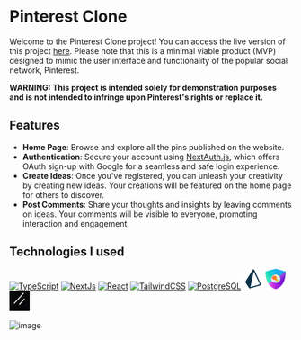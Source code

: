 # Pinterest Clone
Welcome to the Pinterest Clone project! You can access the live version of this project [here](https://pinterest-clone-amber.vercel.app/). Please note that this is a minimal viable product (MVP) designed to mimic the user interface and functionality of the popular social network, Pinterest.

**WARNING: This project is intended solely for demonstration purposes and is not intended to infringe upon Pinterest's rights or replace it.**

## Features
- **Home Page**: Browse and explore all the pins published on the website.
- **Authentication**: Secure your account using [NextAuth.js](https://next-auth.js.org/), which offers OAuth sign-up with Google for a seamless and safe login experience.
- **Create Ideas**: Once you've registered, you can unleash your creativity by creating new ideas. Your creations will be featured on the home page for others to discover.
- **Post Comments**: Share your thoughts and insights by leaving comments on ideas. Your comments will be visible to everyone, promoting interaction and engagement.

## Technologies I used
<p align="left">
<a href="https://www.typescriptlang.org/" target="_blank" rel="noreferrer"><img src="https://raw.githubusercontent.com/danielcranney/readme-generator/main/public/icons/skills/typescript-colored.svg" width="36" height="36" alt="TypeScript" /></a>
<a href="https://nextjs.org/docs" target="_blank" rel="noreferrer"><img src="https://raw.githubusercontent.com/danielcranney/readme-generator/main/public/icons/skills/nextjs-colored.svg" width="36" height="36" alt="NextJs" /></a>
<a href="https://reactjs.org/" target="_blank" rel="noreferrer"><img src="https://raw.githubusercontent.com/danielcranney/readme-generator/main/public/icons/skills/react-colored.svg" width="36" height="36" alt="React" /></a>
<a href="https://tailwindcss.com/" target="_blank" rel="noreferrer"><img src="https://raw.githubusercontent.com/danielcranney/readme-generator/main/public/icons/skills/tailwindcss-colored.svg" width="36" height="36" alt="TailwindCSS" /></a>
<a href="https://www.postgresql.org/" target="_blank" rel="noreferrer"><img src="https://raw.githubusercontent.com/danielcranney/readme-generator/main/public/icons/skills/postgresql-colored.svg" width="36" height="36" alt="PostgreSQL" /></a>
<a href="https://www.prisma.io/" target="_blank" rel="noreferrer"><img src="readme_files/prisma.png" width="36" height="36" alt="Prisma" /></a>
<a href="https://next-auth.js.org/" target="_blank" rel="noreferrer"><img src="readme_files/next-auth.png" width="36" height="36" alt="NextAuth.js" /></a>
<a href="https://ui.shadcn.com/" target="_blank" rel="noreferrer"><img src="readme_files/shadcn-ui.png" width="36" height="36" alt="shadcn/ui" /></a>
</p>

![image](https://github.com/ZeberMVP/pinterest-clone/assets/106594858/90dce56d-e9d8-4b03-9e75-d62c3fecfc6f)
